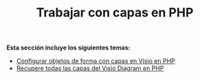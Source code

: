﻿---
title: Trabajar con capas en PHP
type: docs
weight: 70
url: /es/java/working-with-layers-in-php/
---
**Esta sección incluye los siguientes temas:**

- [Configurar objetos de forma con capas en Visio en PHP](/diagram/es/java/configure-shape-objects-with-layers-in-visio-in-php/)
- [Recupere todas las capas del Visio Diagram en PHP](/diagram/es/java/retrieve-all-layers-from-the-visio-diagram-in-php/)
